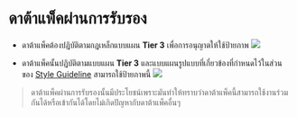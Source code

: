 # ดาต้าแพ็คผ่านการรับรอง

- ดาต้าแพ็คต้องปฎิบัติตามกฎเหล็กแบบแผน **Tier 3** เพื่อการอนุญาตให้ใช้ป้ายภาพ
![](https://i.imgur.com/4Z0ioH5.png)

- ดาต้าแพ็คนั้นปฎิบัติตามแบบแผน **Tier 3**  และแบบแผนรูปแบบที่เกี่ยวข้องที่กำหนดไว้ในส่วนของ [Style Guideline](../style_guideline/index.md) สามารถใช้ป้ายภาพนี้
![](https://i.imgur.com/ltLPoQp.png)

> ดาต้าแพ็คผ่านการรับรองนั้นมีประโยชน์เพราะมันทำให้ทราบว่าดาต้าแพ็คนี้สามารถใช้งานร่วมกันได้หรือเข้ากันได้โดยไม่เกิดปัญหากับดาต้าแพ็คอื่นๆ
